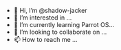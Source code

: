 - 👋 Hi, I’m @shadow-jacker
- 👀 I’m interested in ...
- 🌱 I’m currently learning Parrot OS...
- 💞️ I’m looking to collaborate on ...
- 📫 How to reach me ...

<!---
shadow-jacker/shadow-jacker is a ✨ special ✨ repository because its `README.md` (this file) appears on your GitHub profile.
You can click the Preview link to take a look at your changes.
--->

